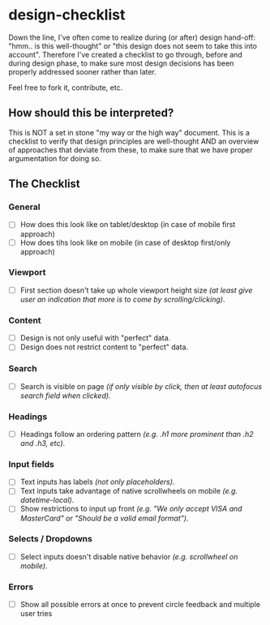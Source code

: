 # design-checklist
Down the line, I've often come to realize during (or after) design hand-off: "hmm.. is this well-thought" or "this design does not seem to take this into account". Therefore I've created a checklist to go through, before and during design phase, to make sure most design decisions has been properly addressed sooner rather than later.

Feel free to fork it, contribute, etc.


## How should this be interpreted?
This is NOT a set in stone "my way or the high way" document. This is a checklist to verify that design principles are well-thought AND an overview of approaches that deviate from these, to make sure that we have proper argumentation for doing so.

## The Checklist

### General
- [ ] How does this look like on tablet/desktop (in case of mobile first approach)
- [ ] How does tihs look like on mobile (in case of desktop first/only approach)

### Viewport
- [ ] First section doesn't take up whole viewport height size _(at least give user an indication that more is to come by scrolling/clicking)_.

### Content
- [ ] Design is not only useful with "perfect" data.
- [ ] Design does not restrict content to "perfect" data.

### Search
- [ ] Search is visible on page _(if only visible by click, then at least autofocus search field when clicked)_.

### Headings
- [ ] Headings follow an ordering pattern _(e.g. .h1 more prominent than .h2 and .h3, etc)_.

### Input fields
- [ ] Text inputs has labels _(not only placeholders)_.
- [ ] Text inputs take advantage of native scrollwheels on mobile _(e.g. datetime-local)_.
- [ ] Show restrictions to input up front _(e.g. "We only accept VISA and MasterCard" or "Should be a valid email format")_.

### Selects / Dropdowns
- [ ] Select inputs doesn't disable native behavior _(e.g. scrollwheel on mobile)_.

### Errors
- [ ] Show all possible errors at once to prevent circle feedback and multiple user tries
